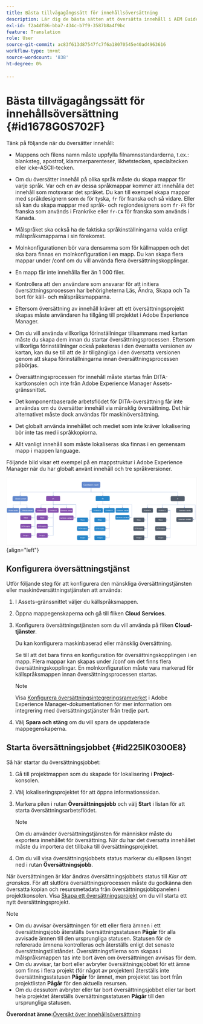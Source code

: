 ```yaml
---
title: Bästa tillvägagångssätt för innehållsöversättning
description: Lär dig de bästa sätten att översätta innehåll i AEM Guides. Lär dig hur du konfigurerar översättningstjänsten, skapar ett nytt översättningsprojekt och startar översättningsjobbet.
exl-id: f2a4df86-bba7-434c-b7f9-3587b8a4f9bc
feature: Translation
role: User
source-git-commit: ac83f613d87547fc7f6a18070545e40ad4963616
workflow-type: tm+mt
source-wordcount: '838'
ht-degree: 0%

---
```


# Bästa tillvägagångssätt för innehållsöversättning {#id1678G0S702F}

Tänk på följande när du översätter innehåll:

- Mappens och filens namn måste uppfylla filnamnsstandarderna, t.ex.: blanksteg, apostrof, klammerparenteser, likhetstecken, specialtecken eller icke-ASCII-tecken.

- Om du översätter innehåll på olika språk måste du skapa mappar för varje språk. Var och en av dessa språkmappar kommer att innehålla det innehåll som motsvarar det språket. Du kan till exempel skapa mappar med språkdesignern som `de` för tyska, `fr` för franska och så vidare. Eller så kan du skapa mappar med språk- och regiondesigners som `fr-FR` för franska som används i Frankrike eller `fr-CA` för franska som används i Kanada.
- Målspråket ska också ha de faktiska språkinställningarna valda enligt målspråksmapparna i sin förekomst.
- Molnkonfigurationen bör vara densamma som för källmappen och det ska bara finnas en molnkonfiguration i en mapp. Du kan skapa flera mappar under /conf om du vill använda flera översättningskopplingar.
- En mapp får inte innehålla fler än 1 000 filer.
- Kontrollera att den användare som ansvarar för att initiera översättningsprocessen har behörigheterna Läs, Ändra, Skapa och Ta bort för käll- och målspråksmapparna.
- Eftersom översättning av innehåll kräver att ett översättningsprojekt skapas måste användaren ha tillgång till projektet i Adobe Experience Manager.
- Om du vill använda villkorliga förinställningar tillsammans med kartan måste du skapa dem innan du startar översättningsprocessen. Eftersom villkorliga förinställningar också paketeras i den översatta versionen av kartan, kan du se till att de är tillgängliga i den översatta versionen genom att skapa förinställningarna innan översättningsprocessen påbörjas.
- Översättningsprocessen för innehåll måste startas från DITA-kartkonsolen och inte från Adobe Experience Manager Assets-gränssnittet.
- Det komponentbaserade arbetsflödet för DITA-översättning får inte användas om du översätter innehåll via mänsklig översättning. Det här alternativet måste dock användas för maskinöversättning.
- Det globalt använda innehållet och mediet som inte kräver lokalisering bör inte tas med i språkkopiorna.
- Allt vanligt innehåll som måste lokaliseras ska finnas i en gemensam mapp i mappen language.

Följande bild visar ett exempel på en mappstruktur i Adobe Experience Manager när du har globalt använt innehåll och tre språkversioner.

![](images/aem-directory_structure.png){align="left"}

## Konfigurera översättningstjänst

Utför följande steg för att konfigurera den mänskliga översättningstjänsten eller maskinöversättningstjänsten att använda:

1. I Assets-gränssnittet väljer du källspråksmappen.

1. Öppna mappegenskaperna och gå till fliken **Cloud Services**.

1. Konfigurera översättningstjänsten som du vill använda på fliken **Cloud-tjänster**.

   Du kan konfigurera maskinbaserad eller mänsklig översättning.

   Se till att det bara finns en konfiguration för översättningskopplingen i en mapp. Flera mappar kan skapas under /conf om det finns flera översättningskopplingar. En molnkonfiguration måste vara markerad för källspråksmappen innan översättningsprocessen startas.

   >[!NOTE]
   >
   > Visa [Konfigurera översättningsintegreringsramverket](https://experienceleague.adobe.com/docs/experience-manager-cloud-service/sites/administering/reusing-content/translation/integration-framework.html?lang=sv-SE) i Adobe Experience Manager-dokumentationen för mer information om integrering med översättningstjänster från tredje part.

1. Välj **Spara och stäng** om du vill spara de uppdaterade mappegenskaperna.


## Starta översättningsjobbet {#id225IK030OE8}

Så här startar du översättningsjobbet:

1. Gå till projektmappen som du skapade för lokalisering i **Project**-konsolen.

1. Välj lokaliseringsprojektet för att öppna informationssidan.

1. Markera pilen i rutan **Översättningsjobb** och välj **Start** i listan för att starta översättningsarbetsflödet.

   >[!NOTE]
   >
   > Om du använder översättningstjänsten för människor måste du exportera innehållet för översättning. När du har det översatta innehållet måste du importera det tillbaka till översättningsprojektet.

1. Om du vill visa översättningsjobbets status markerar du ellipsen längst ned i rutan **Översättningsjobb**.


När översättningen är klar ändras översättningsjobbets status till *Klar att granskas*. För att slutföra översättningsprocessen måste du godkänna den översatta kopian och resursmetadata från översättningsjobbpanelen i projektkonsolen. Visa [Skapa ett översättningsprojekt](translate-documents-web-editor.md#create-a-translation-project) om du vill starta ett nytt översättningsprojekt.

>[!NOTE]
>
>- Om du avvisar översättningen för ett eller flera ämnen i ett översättningsjobb återställs översättningsstatusen **Pågår** för alla avvisade ämnen till den ursprungliga statusen. Statusen för de refererade ämnena kontrolleras och återställs enligt det senaste översättningstillståndet. Översättningsfilerna som skapas i målspråksmappen tas inte bort även om översättningen avvisas för dem.
>- Om du avvisar, tar bort eller avbryter översättningsjobbet för ett ämne som finns i flera projekt (för något av projekten) återställs inte översättningsstatusen **Pågår** för ämnet, men projektet tas bort från projektlistan **Pågår** för den aktuella resursen.
>- Om du dessutom avbryter eller tar bort översättningsjobbet eller tar bort hela projektet återställs översättningsstatusen **Pågår** till den ursprungliga statusen.

**Överordnat ämne:**&#x200B;[&#x200B;Översikt över innehållsöversättning](translation.md)
